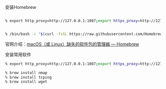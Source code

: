 

安装Homebrew



```sh

% export http_proxy=http://127.0.0.1:1087;export https_proxy=http://127.0.0.1:1087;export ALL_PROXY=socks5://127.0.0.1:1080  #设置终端代理


% /bin/bash -c "$(curl -fsSL https://raw.githubusercontent.com/Homebrew/install/HEAD/install.sh)" #安装

```



官网介绍：[macOS（或 Linux）缺失的软件包的管理器 — Homebrew](https://brew.sh/zh-cn/)



安装常用软件

```sh
% export http_proxy=http://127.0.0.1:1087;export https_proxy=http://127.0.0.1:1087;export ALL_PROXY=socks5://127.0.0.1:1080  #设置终端代理,每次打开新的终端都需要重新设置

% brew install nmap
% brew install tcping
% brew install wget
```

